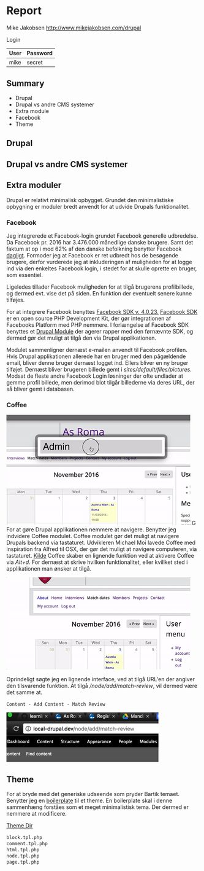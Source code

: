 # Report

Mike Jakobsen
http://www.mikejakobsen.com/drupal


Login

| User               | Password |
|--------------------|----------|
| mike               | secret   |


## Summary
* Drupal
* Drupal vs andre CMS systemer
* Extra module
 * Facebook
* Theme

## Drupal

## Drupal vs andre CMS systemer

## Extra moduler

Drupal er relativt minimalisk opbygget. Grundet den minimalistiske opbygning er moduler bredt anvendt for at udvide Drupals funktionalitet.

### Facebook

Jeg integrerede et Facebook-login grundet Facebook generelle udbredelse. Da Facebook pr. 2016 har  3.476.000 månedlige danske brugere. Samt det faktum at op i mod 62% af den danske befolkning benytter Facebook [dagligt](http://www.socialemedier.dk/sociale-medier-2016-i-danmark/). Formoder jeg at Facebook er ret udbredt hos de besøgende brugere, derfor vurderede jeg at inkluderingen af muligheden for at logge ind via den enkeltes Facebook login, i stedet for at skulle oprette en bruger, som essentiel.

Ligeledes tillader Facebook muligheden for at tilgå brugerens profilbillede, og dermed evt. vise det på siden. En funktion der eventuelt senere kunne tilføjes.

For at integrere Facebook benyttes [Facebook SDK v. 4.0.23.](https://github.com/mikejakobsen/learning-drupal/tree/master/sites/all/libraries) [Facebook SDK](https://github.com/facebook/php-graph-sdk) er en open source PHP Development Kit, der gør integrationen af Facebooks Platform med PHP nemmere. I forlængelse af Facebook SDK benyttes et [Drupal Module](https://www.drupal.org/project/simple_fb_connect) der agerer rapper med den førnævnte SDK, og dermed gør det muligt at tilgå den via Drupal applikationen.

Modulet sammenligner dernæst e-mailen anvendt til Facebook profilen. Hvis Drupal applikationen allerede har en bruger med den pågældende email, bliver denne bruger dernæst logget ind. Ellers bliver en ny bruger tilføjet. Dernæst bliver brugeren billede gemt i *sites/default/files/pictures*. Modsat de fleste andre Facebook Login løsninger der ofte undlader at gemme profil billede, men derimod blot tilgår billederne via deres URL, der så bliver gemt i databasen.

### Coffee

![Coffee Gif](assets/coffee.gif)
G
For at gøre Drupal applikationen nemmere at navigere. Benytter jeg indvidere Coffee modulet. Coffee modulet gør det muligt at navigere Drupals backend via tastaturet. Udvikleren Michael Moi lavede Coffee med inspiration fra Alfred til OSX, der gør det muligt at navigere computeren, via tastaturet. [Kilde](https://dev.acquia.com/blog/drupal-8-module-of-the-week/drupal-8-module-of-the-week-coffee/12/04/2016/10291)
Coffee skaber en lignende funktion ved at aktivere Coffee via *Alt+d*. For dernæst at skrive hvilken  funktionalitet,  eller kvillket sted i applikationen man ønsker at tilgå.

![Coffee Gif](assets/match-review.gif)

Oprindeligt søgte jeg en lignende interface, ved at tilgå URL'en der angiver den tilsvarende funktion. At tilgå */node/add/match-review*, vil dermed være det samme at.

    Content - Add Content - Match Review

![Url](assets/url.png)

## Theme

For at bryde med det generiske udseende som pryder Bartik temaet. Benytter jeg en [boilerplate](https://www.drupal.org/project/boilerplate) til et theme. En boilerplate skal i denne sammenhæng forståes som et meget minimalistisk tema. Der dermed er nemmere at modificere.

[Theme Dir](https://github.com/mikejakobsen/learning-drupal/tree/master/sites/all/themes/boilerplate)

    block.tpl.php
    comment.tpl.php
    html.tpl.php
    node.tpl.php
    page.tpl.php

